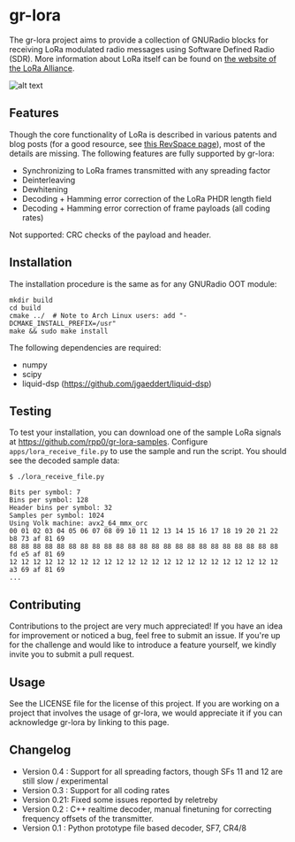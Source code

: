 gr-lora
=======

The gr-lora project aims to provide a collection of GNURadio blocks for receiving LoRa modulated radio messages using Software Defined Radio (SDR). More information about LoRa itself can be found on [the website of the LoRa Alliance](https://www.lora-alliance.org/).

![alt text](https://github.com/rpp0/gr-lora/blob/master/examples/screenshot.png "gr-lora example")

Features
--------

Though the core functionality of LoRa is described in various patents and blog posts (for a good resource, see [this RevSpace page](https://revspace.nl/DecodingLora)), most of the details are missing. The following features are fully supported by gr-lora:

- Synchronizing to LoRa frames transmitted with any spreading factor
- Deinterleaving
- Dewhitening
- Decoding + Hamming error correction of the LoRa PHDR length field
- Decoding + Hamming error correction of frame payloads (all coding rates)

Not supported: CRC checks of the payload and header.


Installation
------------

The installation procedure is the same as for any GNURadio OOT module:

```
mkdir build
cd build
cmake ../  # Note to Arch Linux users: add "-DCMAKE_INSTALL_PREFIX=/usr"
make && sudo make install
```

The following dependencies are required:
- numpy
- scipy
- liquid-dsp (https://github.com/jgaeddert/liquid-dsp)


Testing
-------

To test your installation, you can download one of the sample LoRa signals at https://github.com/rpp0/gr-lora-samples. Configure ```apps/lora_receive_file.py``` to use the sample and run the script. You should see the decoded sample data:

```
$ ./lora_receive_file.py

Bits per symbol: 7
Bins per symbol: 128
Header bins per symbol: 32
Samples per symbol: 1024
Using Volk machine: avx2_64_mmx_orc
00 01 02 03 04 05 06 07 08 09 10 11 12 13 14 15 16 17 18 19 20 21 22 b8 73 af 81 69
88 88 88 88 88 88 88 88 88 88 88 88 88 88 88 88 88 88 88 88 88 88 88 fd e5 af 81 69
12 12 12 12 12 12 12 12 12 12 12 12 12 12 12 12 12 12 12 12 12 12 12 a3 69 af 81 69
...
```


Contributing
------------

Contributions to the project are very much appreciated! If you have an idea for improvement or noticed a bug, feel free to submit an issue. If you're up for the challenge and would like to introduce a feature yourself, we kindly invite you to submit a pull request.


Usage
-----

See the LICENSE file for the license of this project. If you are working on a project that involves the usage of gr-lora, we would appreciate it if you can acknowledge gr-lora by linking to this page.


Changelog
---------

- Version 0.4 : Support for all spreading factors, though SFs 11 and 12 are still slow / experimental
- Version 0.3 : Support for all coding rates
- Version 0.21: Fixed some issues reported by reletreby
- Version 0.2 : C++ realtime decoder, manual finetuning for correcting frequency offsets of the transmitter.
- Version 0.1 : Python prototype file based decoder, SF7, CR4/8

